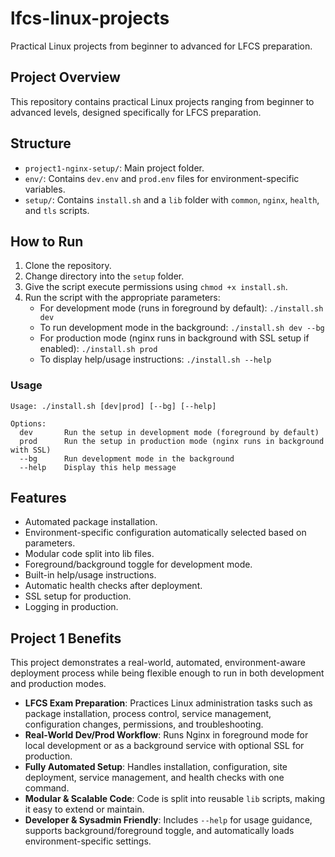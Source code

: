 # lfcs-linux-projects

Practical Linux projects from beginner to advanced for LFCS preparation.

## Project Overview

This repository contains practical Linux projects ranging from beginner to advanced levels, designed specifically for LFCS preparation.

## Structure

- `project1-nginx-setup/`: Main project folder.
- `env/`: Contains `dev.env` and `prod.env` files for environment-specific variables.
- `setup/`: Contains `install.sh` and a `lib` folder with `common`, `nginx`, `health`, and `tls` scripts.

## How to Run

1. Clone the repository.
2. Change directory into the `setup` folder.
3. Give the script execute permissions using `chmod +x install.sh`.
4. Run the script with the appropriate parameters:
   - For development mode (runs in foreground by default): `./install.sh dev`
   - To run development mode in the background: `./install.sh dev --bg`
   - For production mode (nginx runs in background with SSL setup if enabled): `./install.sh prod`
   - To display help/usage instructions: `./install.sh --help`

### Usage

```
Usage: ./install.sh [dev|prod] [--bg] [--help]

Options:
  dev       Run the setup in development mode (foreground by default)
  prod      Run the setup in production mode (nginx runs in background with SSL)
  --bg      Run development mode in the background
  --help    Display this help message
```

## Features

- Automated package installation.
- Environment-specific configuration automatically selected based on parameters.
- Modular code split into lib files.
- Foreground/background toggle for development mode.
- Built-in help/usage instructions.
- Automatic health checks after deployment.
- SSL setup for production.
- Logging in production.


## Project 1 Benefits

This project demonstrates a real-world, automated, environment-aware deployment process while being flexible enough to run in both development and production modes.

- **LFCS Exam Preparation**: Practices Linux administration tasks such as package installation, process control, service management, configuration changes, permissions, and troubleshooting.
- **Real-World Dev/Prod Workflow**: Runs Nginx in foreground mode for local development or as a background service with optional SSL for production.
- **Fully Automated Setup**: Handles installation, configuration, site deployment, service management, and health checks with one command.
- **Modular & Scalable Code**: Code is split into reusable `lib` scripts, making it easy to extend or maintain.
- **Developer & Sysadmin Friendly**: Includes `--help` for usage guidance, supports background/foreground toggle, and automatically loads environment-specific settings.
